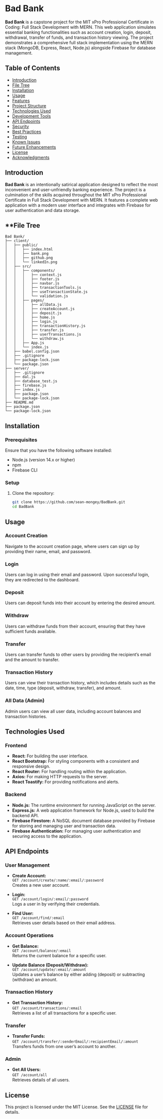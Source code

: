 # **Bad Bank**

**Bad Bank** is a capstone project for the MIT xPro Professional Certificate in Coding: Full Stack Development with MERN. This web application simulates essential banking functionalities such as account creation, login, deposit, withdrawal, transfer of funds, and transaction history viewing. The project demonstrates a comprehensive full stack implementation using the MERN stack (MongoDB, Express, React, Node.js) alongside Firebase for database management.

## **Table of Contents**
- [Introduction](#introduction)
- [File Tree](#file-tree)
- [Installation](#installation)
- [Usage](#usage)
- [Features](#features)
- [Project Structure](#project-structure)
- [Technologies Used](#technologies-used)
- [Development Tools](#development-tools)
- [API Endpoints](#api-endpoints)
- [Security](#security)
- [Best Practices](#best-practices)
- [Testing](#testing)
- [Known Issues](#known-issues)
- [Future Enhancements](#future-enhancements)
- [License](#license)
- [Acknowledgments](#acknowledgments)

## **Introduction**
**Bad Bank** is an intentionally satirical application designed to reflect the most inconvenient and user-unfriendly banking experience. The project is a culmination of the skills acquired throughout the MIT xPro Professional Certificate in Full Stack Development with MERN. It features a complete web application with a modern user interface and integrates with Firebase for user authentication and data storage.

## **File Tree
```plaintext
Bad Bank/
├── client/
│   ├── public/
│   │   ├── index.html
│   │   ├── bank.png
│   │   ├── github.png
│   │   └── linkedIn.png
│   ├── src/
│   │   ├── components/
│   │   │   ├── context.js
│   │   │   ├── footer.js
│   │   │   ├── navbar.js
│   │   │   ├── transactionTools.js
│   │   │   ├── useTransactionState.js
│   │   │   └── validation.js
│   │   ├── pages/
│   │   │   ├── allData.js
│   │   │   ├── createAccount.js
│   │   │   ├── deposit.js
│   │   │   ├── home.js
│   │   │   ├── login.js
│   │   │   ├── transactionHistory.js
│   │   │   ├── transfer.js
│   │   │   ├── userTransactions.js
│   │   │   └── withdraw.js
│   │   ├── App.js
│   │   └── index.js
│   ├── babel.config.json
│   ├── .gitignore
│   ├── package-lock.json
│   └── package.json
├── server/
│   ├── .gitignore
│   ├── dal.js
│   ├── database_test.js
│   ├── firebase.js
│   ├── index.js
│   ├── package.json
│   └── package-lock.json
├── README.md
├── package.json
└── package-lock.json
```


## **Installation**

### **Prerequisites**
Ensure that you have the following software installed:
- Node.js (version 14.x or higher)
- npm
- Firebase CLI

### **Setup**
1. Clone the repository:
   ```bash
   git clone https://github.com/sean-mongey/BadBank.git
   cd BadBank

## **Usage**

### **Account Creation**
Navigate to the account creation page, where users can sign up by providing their name, email, and password.

### **Login**
Users can log in using their email and password. Upon successful login, they are redirected to the dashboard.

### **Deposit**
Users can deposit funds into their account by entering the desired amount.

### **Withdraw**
Users can withdraw funds from their account, ensuring that they have sufficient funds available.

### **Transfer**
Users can transfer funds to other users by providing the recipient’s email and the amount to transfer.

### **Transaction History**
Users can view their transaction history, which includes details such as the date, time, type (deposit, withdraw, transfer), and amount.

### **All Data (Admin)**
Admin users can view all user data, including account balances and transaction histories.

## **Technologies Used**

### **Frontend**
- **React:** For building the user interface.
- **React Bootstrap:** For styling components with a consistent and responsive design.
- **React Router:** For handling routing within the application.
- **Axios:** For making HTTP requests to the server.
- **React Toastify:** For providing notifications and alerts.

### **Backend**
- **Node.js:** The runtime environment for running JavaScript on the server.
- **Express.js:** A web application framework for Node.js, used to build the backend API.
- **Firebase Firestore:** A NoSQL document database provided by Firebase for storing and managing user and transaction data.
- **Firebase Authentication:** For managing user authentication and securing access to the application.

## **API Endpoints**

### **User Management**
- **Create Account:**  
  `GET /account/create/:name/:email/:password`  
  Creates a new user account.

- **Login:**  
  `GET /account/login/:email/:password`  
  Logs a user in by verifying their credentials.

- **Find User:**  
  `GET /account/find/:email`  
  Retrieves user details based on their email address.

### **Account Operations**
- **Get Balance:**  
  `GET /account/balance/:email`  
  Returns the current balance for a specific user.

- **Update Balance (Deposit/Withdraw):**  
  `GET /account/update/:email/:amount`  
  Updates a user’s balance by either adding (deposit) or subtracting (withdraw) an amount.

### **Transaction History**
- **Get Transaction History:**  
  `GET /account/transactions/:email`  
  Retrieves a list of all transactions for a specific user.

### **Transfer**
- **Transfer Funds:**  
  `GET /account/transfer/:senderEmail/:recipientEmail/:amount`  
  Transfers funds from one user’s account to another.

### **Admin**
- **Get All Users:**  
  `GET /account/all`  
  Retrieves details of all users.

## **License**
This project is licensed under the MIT License. See the [LICENSE](LICENSE) file for details.

